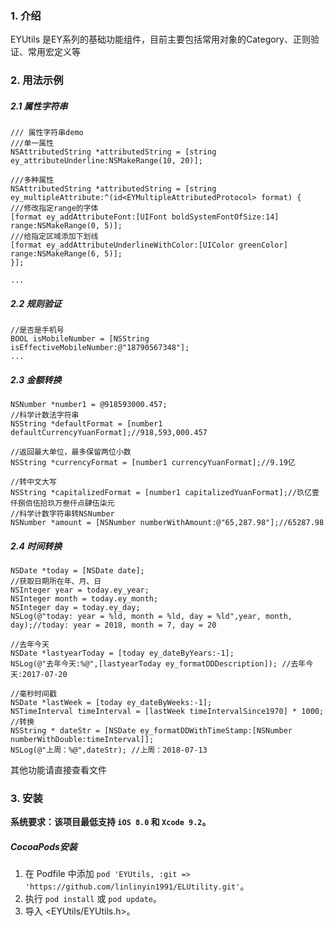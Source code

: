 ### 1. 介绍
EYUtils 是EY系列的基础功能组件，目前主要包括常用对象的Category、正则验证、常用宏定义等

### 2. 用法示例

##### 2.1 属性字符串
```
/// 属性字符串demo
///单一属性
NSAttributedString *attributedString = [string ey_attributeUnderline:NSMakeRange(10, 20)];

///多种属性
NSAttributedString *attributedString = [string ey_multipleAttribute:^(id<EYMultipleAttributedProtocol> format) {
///修改指定range的字体
[format ey_addAttributeFont:[UIFont boldSystemFontOfSize:14] range:NSMakeRange(0, 5)];
///给指定区域添加下划线
[format ey_addAttributeUnderlineWithColor:[UIColor greenColor] range:NSMakeRange(6, 5)];
}];

...

```

##### 2.2 规则验证
```
//是否是手机号
BOOL isMobileNumber = [NSString isEffectiveMobileNumber:@"18790567348"];
...
```

##### 2.3 金额转换
```
NSNumber *number1 = @918593000.457;
//科学计数法字符串
NSString *defaultFormat = [number1 defaultCurrencyYuanFormat];//918,593,000.457

//返回最大单位，最多保留两位小数
NSString *currencyFormat = [number1 currencyYuanFormat];//9.19亿

//转中文大写
NSString *capitalizedFormat = [number1 capitalizedYuanFormat];//玖亿壹仟捌佰伍拾玖万叁仟点肆伍柒元
//科学计数字符串转NSNumber
NSNumber *amount = [NSNumber numberWithAmount:@"65,287.98"];//65287.98
```

##### 2.4 时间转换
```
NSDate *today = [NSDate date];
//获取日期所在年、月、日
NSInteger year = today.ey_year;
NSInteger month = today.ey_month;
NSInteger day = today.ey_day;
NSLog(@"today: year = %ld, month = %ld, day = %ld",year, month, day);//today: year = 2018, month = 7, day = 20

//去年今天
NSDate *lastyearToday = [today ey_dateByYears:-1];
NSLog(@"去年今天:%@",[lastyearToday ey_formatDDDescription]); //去年今天:2017-07-20

//毫秒时间戳
NSDate *lastWeek = [today ey_dateByWeeks:-1];
NSTimeInterval timeInterval = [lastWeek timeIntervalSince1970] * 1000;
//转换
NSString * dateStr = [NSDate ey_formatDDWithTimeStamp:[NSNumber numberWithDouble:timeInterval]];
NSLog(@"上周：%@",dateStr); //上周：2018-07-13
```
其他功能请直接查看文件

### 3. 安装

**系统要求：该项目最低支持 `iOS 8.0` 和 `Xcode 9.2`。**

##### CocoaPods安装

1. 在 Podfile 中添加  `pod 'EYUtils, :git => 'https://github.com/linlinyin1991/ELUtility.git'`。
2. 执行 `pod install` 或 `pod update`。
3. 导入 \<EYUtils/EYUtils.h\>。



